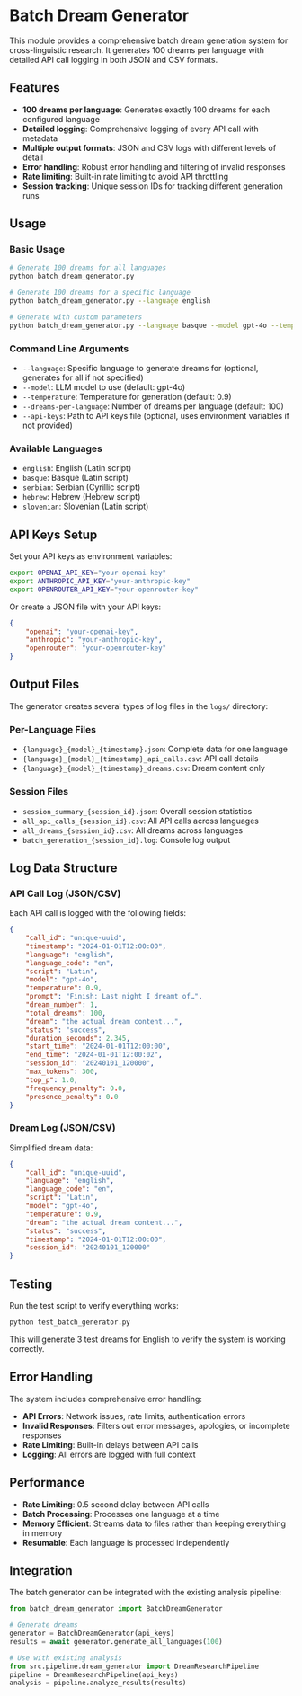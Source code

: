 # Batch Dream Generator

This module provides a comprehensive batch dream generation system for cross-linguistic research. It generates 100 dreams per language with detailed API call logging in both JSON and CSV formats.

## Features

- **100 dreams per language**: Generates exactly 100 dreams for each configured language
- **Detailed logging**: Comprehensive logging of every API call with metadata
- **Multiple output formats**: JSON and CSV logs with different levels of detail
- **Error handling**: Robust error handling and filtering of invalid responses
- **Rate limiting**: Built-in rate limiting to avoid API throttling
- **Session tracking**: Unique session IDs for tracking different generation runs

## Usage

### Basic Usage

```bash
# Generate 100 dreams for all languages
python batch_dream_generator.py

# Generate 100 dreams for a specific language
python batch_dream_generator.py --language english

# Generate with custom parameters
python batch_dream_generator.py --language basque --model gpt-4o --temperature 0.8 --dreams-per-language 50
```

### Command Line Arguments

- `--language`: Specific language to generate dreams for (optional, generates for all if not specified)
- `--model`: LLM model to use (default: gpt-4o)
- `--temperature`: Temperature for generation (default: 0.9)
- `--dreams-per-language`: Number of dreams per language (default: 100)
- `--api-keys`: Path to API keys file (optional, uses environment variables if not provided)

### Available Languages

- `english`: English (Latin script)
- `basque`: Basque (Latin script)
- `serbian`: Serbian (Cyrillic script)
- `hebrew`: Hebrew (Hebrew script)
- `slovenian`: Slovenian (Latin script)

## API Keys Setup

Set your API keys as environment variables:

```bash
export OPENAI_API_KEY="your-openai-key"
export ANTHROPIC_API_KEY="your-anthropic-key"
export OPENROUTER_API_KEY="your-openrouter-key"
```

Or create a JSON file with your API keys:

```json
{
    "openai": "your-openai-key",
    "anthropic": "your-anthropic-key",
    "openrouter": "your-openrouter-key"
}
```

## Output Files

The generator creates several types of log files in the `logs/` directory:

### Per-Language Files
- `{language}_{model}_{timestamp}.json`: Complete data for one language
- `{language}_{model}_{timestamp}_api_calls.csv`: API call details
- `{language}_{model}_{timestamp}_dreams.csv`: Dream content only

### Session Files
- `session_summary_{session_id}.json`: Overall session statistics
- `all_api_calls_{session_id}.csv`: All API calls across languages
- `all_dreams_{session_id}.csv`: All dreams across languages
- `batch_generation_{session_id}.log`: Console log output

## Log Data Structure

### API Call Log (JSON/CSV)
Each API call is logged with the following fields:

```json
{
    "call_id": "unique-uuid",
    "timestamp": "2024-01-01T12:00:00",
    "language": "english",
    "language_code": "en",
    "script": "Latin",
    "model": "gpt-4o",
    "temperature": 0.9,
    "prompt": "Finish: Last night I dreamt of…",
    "dream_number": 1,
    "total_dreams": 100,
    "dream": "the actual dream content...",
    "status": "success",
    "duration_seconds": 2.345,
    "start_time": "2024-01-01T12:00:00",
    "end_time": "2024-01-01T12:00:02",
    "session_id": "20240101_120000",
    "max_tokens": 300,
    "top_p": 1.0,
    "frequency_penalty": 0.0,
    "presence_penalty": 0.0
}
```

### Dream Log (JSON/CSV)
Simplified dream data:

```json
{
    "call_id": "unique-uuid",
    "language": "english",
    "language_code": "en",
    "script": "Latin",
    "model": "gpt-4o",
    "temperature": 0.9,
    "dream": "the actual dream content...",
    "status": "success",
    "timestamp": "2024-01-01T12:00:00",
    "session_id": "20240101_120000"
}
```

## Testing

Run the test script to verify everything works:

```bash
python test_batch_generator.py
```

This will generate 3 test dreams for English to verify the system is working correctly.

## Error Handling

The system includes comprehensive error handling:

- **API Errors**: Network issues, rate limits, authentication errors
- **Invalid Responses**: Filters out error messages, apologies, or incomplete responses
- **Rate Limiting**: Built-in delays between API calls
- **Logging**: All errors are logged with full context

## Performance

- **Rate Limiting**: 0.5 second delay between API calls
- **Batch Processing**: Processes one language at a time
- **Memory Efficient**: Streams data to files rather than keeping everything in memory
- **Resumable**: Each language is processed independently

## Integration

The batch generator can be integrated with the existing analysis pipeline:

```python
from batch_dream_generator import BatchDreamGenerator

# Generate dreams
generator = BatchDreamGenerator(api_keys)
results = await generator.generate_all_languages(100)

# Use with existing analysis
from src.pipeline.dream_generator import DreamResearchPipeline
pipeline = DreamResearchPipeline(api_keys)
analysis = pipeline.analyze_results(results) 